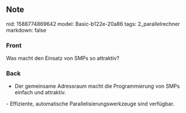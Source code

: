 ## Note
nid: 1588774869642
model: Basic-b122e-20a86
tags: 2_parallelrechner
markdown: false

### Front
Was macht den Einsatz von SMPs so attraktiv?

### Back
- Der gemeinsame Adressraum macht die Programmierung von SMPs einfach und attraktiv.<div>
</div><div>- Effiziente, automatische Parallelisierungswerkzeuge sind verfügbar.</div>
